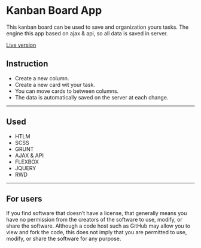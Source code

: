# Kanban Board App
This kanban board can be used to save and organization yours tasks. The engine this app based on ajax & api, so all data is saved in server.

[Live version](https://goldyga.github.io/miniapp-Kanban-Board-API/)

## Instruction
* Create a new column.
* Create a new card wit your task.
* You can move cards to between columns.
* The data is automatically saved on the server at each change.
---
## Used
* HTLM
* SCSS
* GRUNT
* AJAX & API
* FLEXBOX
* JQUERY
* RWD
---
## For users
If you find software that doesn’t have a license, that generally means you have no permission from the creators of the software to use, modify, or share the software. Although a code host such as GitHub may allow you to view and fork the code, this does not imply that you are permitted to use, modify, or share the software for any purpose.

